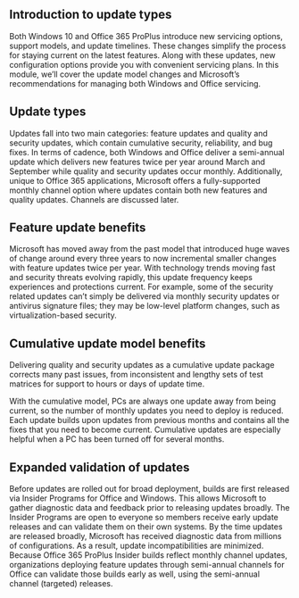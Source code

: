 ## Introduction to update types
Both Windows 10 and Office 365 ProPlus introduce new servicing options, support models, and update timelines. These changes simplify the process for staying current on the latest features. Along with these updates, new configuration options provide you with convenient servicing plans. In this module, we’ll cover the update model changes and Microsoft’s recommendations for managing both Windows and Office servicing.

## Update types
Updates fall into two main categories: feature updates and quality and security updates, which contain cumulative security, reliability, and bug fixes. In terms of cadence, both Windows and Office deliver a semi-annual update which delivers new features twice per year around March and September while quality and security updates occur monthly. Additionally, unique to Office 365 applications, Microsoft offers a fully-supported monthly channel option where updates contain both new features and quality updates. Channels are discussed later.

## Feature update benefits
Microsoft has moved away from the past model that introduced huge waves of change around every three years to now incremental smaller changes with feature updates twice per year. With technology trends moving fast and security threats evolving rapidly, this update frequency keeps experiences and protections current. For example, some of the security related updates can’t simply be delivered via monthly security updates or antivirus signature files; they may be low-level platform changes, such as virtualization-based security.

## Cumulative update model benefits
Delivering quality and security updates as a cumulative update package corrects many past issues, from inconsistent and lengthy sets of test matrices for support to hours or days of update time.

With the cumulative model, PCs are always one update away from being current, so the number of monthly updates you need to deploy is reduced. Each update builds upon updates from previous months and contains all the fixes that you need to become current. Cumulative updates are especially helpful when a PC has been turned off for several months.

## Expanded validation of updates
Before updates are rolled out for broad deployment, builds are first released via Insider Programs for Office and Windows. This allows Microsoft to gather diagnostic data and feedback prior to releasing updates broadly. The Insider Programs are open to everyone so members receive early update releases and can validate them on their own systems. By the time updates are released broadly, Microsoft has received diagnostic data from millions of configurations. As a result, update incompatibilities are minimized.
Because Office 365 ProPlus Insider builds reflect monthly channel updates, organizations deploying feature updates through semi-annual channels for Office can validate those builds early as well, using the semi-annual channel (targeted) releases.
